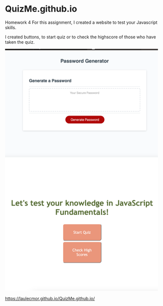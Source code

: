 # QuizMe.github.io
Homework 4 
For this assignment, I created a website to test your Javascript skills.

I created buttons, to start quiz or to check the highscore of those who have taken the quiz. 

![Alt text](<Screenshot 2023-09-25 at 9.16.54 PM.png>)
![Alt text](<Screenshot 2023-10-10 at 5.40.43 PM.png>)

https://laulecmor.github.io/QuizMe.github.io/